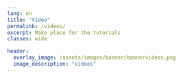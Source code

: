 ```yaml
---
lang: en
title: "Video"
permalink: /videos/
excerpt: Make place for the tutorials
classes: wide

header:
  overlay_image: /assets/images/banner/bannervideos.png
  image_description: "Videos"
---
```

